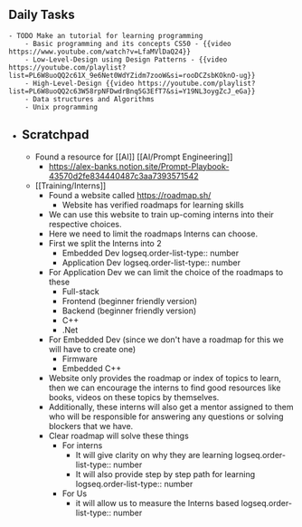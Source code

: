 ## Daily Tasks
	- TODO Make an tutorial for learning programming
		- Basic programming and its concepts CS50 - {{video https://www.youtube.com/watch?v=LfaMVlDaQ24}}
		- Low-Level-Design using Design Patterns - {{video https://youtube.com/playlist?list=PL6W8uoQQ2c61X_9e6Net0WdYZidm7zooW&si=rooDCZsbKOknO-ug}}
		- High-Level-Design {{video https://youtube.com/playlist?list=PL6W8uoQQ2c63W58rpNFDwdrBnq5G3EfT7&si=Y19NL3oygZcJ_eGa}}
		- Data structures and Algorithms
		- Unix programming
- ## Scratchpad
	- Found a resource for [[AI]] [[AI/Prompt Engineering]]
		- https://alex-banks.notion.site/Prompt-Playbook-43570d2fe834440487c3aa7393571542
	- [[Training/Interns]]
		- Found a website called https://roadmap.sh/
			- Website has verified roadmaps for learning skills
		- We can use this website to train up-coming interns into their respective choices.
		- Here we need to limit the roadmaps Interns can choose.
		- First we split the Interns into 2
			- Embedded Dev
			  logseq.order-list-type:: number
			- Application Dev
			  logseq.order-list-type:: number
		- For Application Dev we can limit the choice of the roadmaps to these
			- Full-stack
			- Frontend (beginner friendly version)
			- Backend (beginner friendly version)
			- C++
			- .Net
		- For Embedded Dev (since we don't have a roadmap for this we will have to create one)
			- Firmware
			- Embedded C++
		- Website only provides the roadmap or index of topics to learn, then we can encourage the interns to find good resources like books, videos on these topics by themselves.
		- Additionally, these interns will also get a mentor assigned to them who will be responsible for answering any questions or solving blockers that we have.
		- Clear roadmap will solve these things
			- For interns
				- It will give clarity on why they are learning
				  logseq.order-list-type:: number
				- It will also provide step by step path for learning
				  logseq.order-list-type:: number
			- For Us
				- it will allow us to measure the Interns based
				  logseq.order-list-type:: number